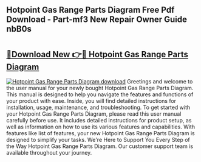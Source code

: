 ## Hotpoint Gas Range Parts Diagram Free Pdf Download - Part-mf3 New Repair Owner Guide nbB0s

# <h2><a href="http://dfqsa1s.blite.top/?on=Hotpoint+Gas+Range+Parts+Diagram">🔗Download New 👉🔴 Hotpoint Gas Range Parts Diagram</a></h2>

[![Hotpoint Gas Range Parts Diagram download](https://i.imgur.com/lujVjoI.png)](http://dfqsa1s.blite.top/?on=Hotpoint+Gas+Range+Parts+Diagram)
Greetings and welcome to the user manual for your newly bought Hotpoint Gas Range Parts Diagram. This manual is designed to help you navigate the features and functions of your product with ease. Inside, you will find detailed instructions for installation, usage, maintenance, and troubleshooting. To get started with your Hotpoint Gas Range Parts Diagram, please read this user manual carefully before use. It includes detailed instructions for product setup, as well as information on how to use its various features and capabilities. With features like list of features, your new Hotpoint Gas Range Parts Diagram is designed to simplify your tasks. We're Here to Support You Every Step of the Way Hotpoint Gas Range Parts Diagram. Our customer support team is available throughout your journey.
